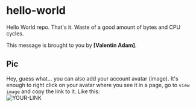 # hello-world

Hello World repo. That's it. Waste of a good amount of bytes and CPU cycles.

This message is brought to you by **[Valentin Adam]**.

## Pic

Hey, guess what... you can also add your account avatar (image). It's enough to right click on your avatar where you see it in a page, go to `view image` and copy the link to it.
Like this:  
![YOUR-LINK](https://avatars.githubusercontent.com/u/56690190?s=60&v=4)
